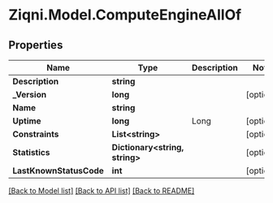 
# Ziqni.Model.ComputeEngineAllOf

## Properties

Name | Type | Description | Notes
------------ | ------------- | ------------- | -------------
**Description** | **string** |  | 
**_Version** | **long** |  | [optional] 
**Name** | **string** |  | 
**Uptime** | **long** | Long | [optional] 
**Constraints** | **List&lt;string&gt;** |  | [optional] 
**Statistics** | **Dictionary&lt;string, string&gt;** |  | [optional] 
**LastKnownStatusCode** | **int** |  | [optional] 

[[Back to Model list]](../README.md#documentation-for-models)
[[Back to API list]](../README.md#documentation-for-api-endpoints)
[[Back to README]](../README.md)

